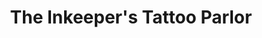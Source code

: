 ---
title: "The Inkeeper's Tattoo Parlor"
url: /canton/the-inkeepers-tattoo-parlor/
shop: tattoo
---